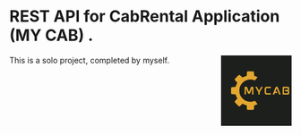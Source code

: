 # REST API for CabRental Application (MY CAB) .



<img
  align="right"
        width="25%"
        src="https://github.com/SanketPaharia/CabRental-Application/blob/master/mycab.png"
        alt=""
      /> 


This is a solo project, completed by myself.
